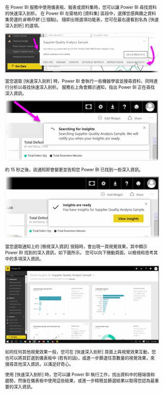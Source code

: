 在 Power BI 服務中使用儀表板、報表或資料集時，您可以讓 Power BI 尋找資料的快速深入剖析。 在 Power BI 左窗格的 [資料集] 區段中，選擇您感興趣之資料集旁邊的*省略符號* (三個點)。 隨即出現選項功能表，您可在最右邊看到名為 [快速深入剖析] 的選項。

![](media/4-1a-quick-insights/4-1a_1.png)

當您選取 [快速深入剖析] 時，Power BI 會執行一些機器學習並搜尋資料，同時進行分析以尋找快速深入剖析。 服務右上角會顯示通知，指出 Power BI 正在尋找深入資訊。

![](media/4-1a-quick-insights/4-1a_2.png)

約 15 秒之後，該通知即會變更並告知您 Power BI 已找到一些深入資訊。

![](media/4-1a-quick-insights/4-1a_3.png)

當您選取通知上的 [檢視深入資訊] 按鈕時，會出現一頁視覺效果，其中顯示 Power BI 找到的深入資訊，如下圖所示。 您可以向下捲動頁面，以檢視和思考其中的多項深入資訊。

![](media/4-1a-quick-insights/4-1a_4.png)

如同任何其他視覺效果一般，您可在 [快速深入剖析] 頁面上與視覺效果互動，您也可以將其釘選到儀表板中 (若有的話)，或進一步篩選任意數量的視覺效果，來搜尋其他深入資訊，以滿足好奇心。

使用 [快速深入剖析] 時，您可以讓 Power BI 執行工作，找出資料中的極端值和趨勢，然後在儀表板中使用這些結果，或進一步精簡並篩選結果以取得您認為最重要的深入資訊。

